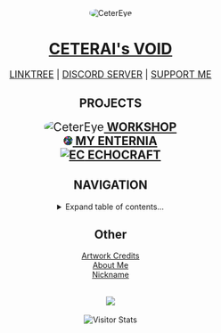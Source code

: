 <div align="center"><img src="https://ceterai.github.io/art/ceterai.gif" style="border-radius: 40%;" width="128px" height="128px" alt="CeterEye"></div>

<h1 align="center"><b><a href="https://ceterai.github.io">CETERAI's VOID</a></b></h1>

<div align="center" style="font-size: 120%;">
<a class="ct_button" href="https://linktr.ee/ceterai">LINKTREE</a> | <a class="ct_button" href="https://discord.gg/gGEwZ5vbgr" title="Dev updates, questions, bug reporting, and lots of emojis and stickers! ^^">DISCORD SERVER</a> | <a class="ct_button" href="https://buymeacoffee.com/ceterai">SUPPORT ME</a>
</div>

<h2 align="center"><b>PROJECTS</b></h2>

<div align="center" style="font-size: 150%;">
<img class="ct_icon" src="https://ceterai.github.io/art/ceterai.gif" style="border-radius: 40%;" width="16px" height="16px" alt="CeterEye"><a class="ct_button" href="https://ceterai.github.io/Workshop"><b> WORKSHOP</b></a><br><a class="ct_button" href="https://ceterai.github.io/MyEnternia"><b><img class="ct_icon" src="https://raw.githubusercontent.com/Ceterai/Enternia/main/interface/bookmarks/icons/ct_alterash_planet.png" alt="Alterash"> MY ENTERNIA</b></a><br><a class="ct_button" href="https://ceterai.github.io/EchoCraft"><b><img class="ct_icon" src="https://ceterai.github.io/EchoCraft/art/logo.png" alt="EC"> ECHOCRAFT</b></a>
</div>

<h2 align="center"><b>NAVIGATION</b></h2>

<details markdown="1">
<summary align="center">Expand table of contents...</summary>

- [Home](https://ceterai.github.io/)
  - [Workshop](https://ceterai.github.io/Workshop)
    - [Discord Themes](https://ceterai.github.io/Workshop/DiscordThemes)
    - [Minecraft](https://ceterai.github.io/Workshop/Minecraft)
      - [Resource Packs](https://ceterai.github.io/Workshop/Minecraft/Packs)
      - [Skins](https://ceterai.github.io/Workshop/Minecraft/Skins)
    - [Clone Drone In The Danger Zone](https://ceterai.github.io/Workshop/CDDZ)
      - [Arenas](https://ceterai.github.io/Workshop/CDDZ#arenas)
      - [Challenges](https://ceterai.github.io/Workshop/CDDZ#challenges)
      - [Collections](https://ceterai.github.io/Workshop/CDDZ#collections)
      - [Guides](https://ceterai.github.io/Workshop/CDDZ#guides)
    - [Portal 2](https://ceterai.github.io/Workshop/Portal2)
    - [Time Rifters](https://ceterai.github.io/Workshop/TimeRifters)
    - [O9000Z](https://ceterai.github.io/Workshop/O9000Z)
    - [Garry's Mod](https://ceterai.github.io/Workshop/GMod)
  - [My Enternia](https://ceterai.github.io/MyEnternia)
    - [Mods](https://ceterai.github.io/MyEnternia/Mods)
    - [Wiki](https://ceterai.github.io/MyEnternia/Wiki)
  - [Artwork Credits](https://ceterai.github.io/art)

</details>

<h2 align="center"><b>Other</b></h2>

<div align="center">
<a class="ct_button" href="https://ceterai.github.io/art/">Artwork Credits</a>
</div>
<div align="center">
<a class="ct_button" href="https://about.me/ceterai">About Me</a>
</div>
<div align="center">
<a class="ct_button" href="https://mynickname.com/ceterai">Nickname</a>
</div>
<br>
<div align="center">

![](https://komarev.com/ghpvc/?username=Ceterai&color=2080f0&label=EYES&style=for-the-badge)

</div>
<div align="center">
  <img alt="Visitor Stats" src="https://widgetbite.com/stats/Ceterai"/>  
</div>
